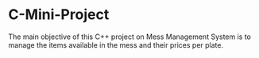 # C-Mini-Project
The  main  objective  of  this  C++  project  on  Mess  Management  System  is  to  manage the  items  available  in  the  mess  and  their  prices  per  plate. 
